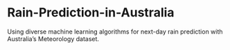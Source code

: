 # Rain-Prediction-in-Australia
Using diverse machine learning algorithms for next-day rain prediction with Australia’s Meteorology dataset.
